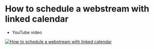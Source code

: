 # How to schedule a webstream with linked calendar 
* YouTube video

[![How to schedule a webstream with linked calendar](http://img.youtube.com/vi/Ha3X6aYdY04/0.jpg)](https://www.youtube-nocookie.com/embed/Ha3X6aYdY04 "How to schedule a webstream with linked calendar")

